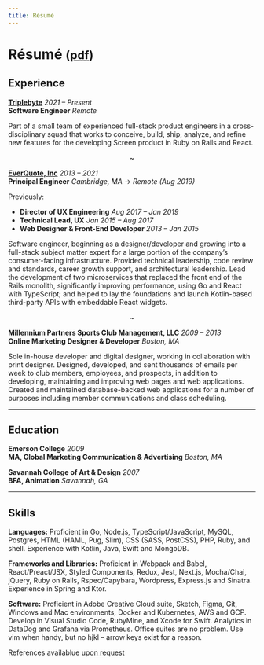 ```yaml
---
title: Résumé
---
```


# Résumé <small>([pdf](/images/2022-03-resume-ben-saufley.pdf))</small>

## Experience

**[Triplebyte](https://triplebyte.com)** _2021 – Present_  
**Software Engineer** _Remote_

Part of a small team of experienced full-stack product engineers in a cross-disciplinary squad that works to conceive, build, ship, analyze, and refine new features for the developing Screen product in Ruby on Rails and React.

<p style="text-align: center;">~</p>

**[EverQuote, Inc](https://everquote.com)** _2013 – 2021_  
**Principal Engineer** _Cambridge, MA_ &rarr; _Remote (Aug 2019)_

Previously:

- **Director of UX Engineering** _Aug 2017 – Jan 2019_
- **Technical Lead, UX** _Jan 2015 – Aug 2017_
- **Web Designer & Front-End Developer** _2013 – Jan 2015_

Software engineer, beginning as a designer/developer and growing into a full-stack subject matter expert for a large portion of the company’s consumer-facing infrastructure. Provided technical leadership, code review and standards, career growth support, and architectural leadership. Lead the development of two microservices that replaced the front end of the Rails monolith, significantly improving performance, using Go and React with TypeScript; and helped to lay the foundations and launch Kotlin-based third-party APIs with embeddable React widgets.

<p style="text-align: center;">~</p>

**Millennium Partners Sports Club Management, LLC** _2009 – 2013_  
**Online Marketing Designer & Developer** _Boston, MA_

Sole in-house developer and digital designer, working in collaboration with print designer. Designed, developed, and sent thousands of emails per week to club members, employees, and prospects, in addition to developing, maintaining and improving web pages and web applications. Created and maintained database-backed web applications for a number of purposes including member communications and class scheduling.

---

## Education

**Emerson College** _2009_  
**MA, Global Marketing Communication & Advertising** _Boston, MA_

**Savannah College of Art & Design** _2007_  
**BFA, Animation** _Savannah, GA_

---

## Skills

**Languages:** Proficient in Go, Node.js, TypeScript/JavaScript, MySQL, Postgres, HTML (HAML, Pug, Slim), CSS (SASS, PostCSS), PHP, Ruby, and shell. Experience with Kotlin, Java, Swift and MongoDB.

**Frameworks and Libraries:** Proficient in Webpack and Babel, React/Preact/JSX, Styled Components, Redux, Jest, Next.js, Mocha/Chai, jQuery, Ruby on Rails, Rspec/Capybara, Wordpress, Express.js and Sinatra. Experience in Spring and Ktor.

**Software:** Proficient in Adobe Creative Cloud suite, Sketch, Figma, Git, Windows and Mac environments, Docker and Kubernetes, AWS and GCP. Develop in Visual Studio Code, RubyMine, and Xcode for Swift. Analytics in DataDog and Grafana via Prometheus. Office suites are no problem. Use vim when handy, but no hjkl – arrow keys exist for a reason.

References availablue [upon request](/contact)
